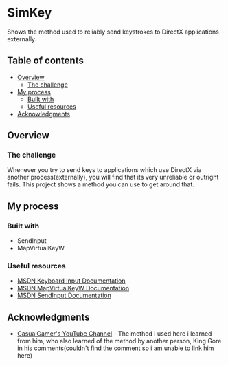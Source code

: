 # SimKey
Shows the method used to reliably send keystrokes to DirectX applications externally.

## Table of contents

- [Overview](#overview)
  - [The challenge](#the-challenge)
- [My process](#my-process)
  - [Built with](#built-with)
  - [Useful resources](#useful-resources)
- [Acknowledgments](#acknowledgments)

## Overview

### The challenge

Whenever you try to send keys to applications which use DirectX via another process(externally), you will find that its very unreliable or outright fails.
This project shows a method you can use to get around that.

## My process

### Built with

- SendInput
- MapVirtualKeyW

### Useful resources

- [MSDN Keyboard Input Documentation](https://learn.microsoft.com/en-us/windows/win32/inputdev/keyboard-input)
- [MSDN MapVirtualKeyW Documentation](https://learn.microsoft.com/en-us/windows/win32/api/winuser/nf-winuser-mapvirtualkeyw)
- [MSDN SendInput Documentation](https://learn.microsoft.com/en-us/windows/win32/api/winuser/nf-winuser-sendinput)

## Acknowledgments

- [CasualGamer's YouTube Channel](https://www.youtube.com/@casualgamer1791) - The method i used here i learned from him, who also learned of the method by another person, King Gore in his comments(couldn't find the comment so i am unable to link him here)
